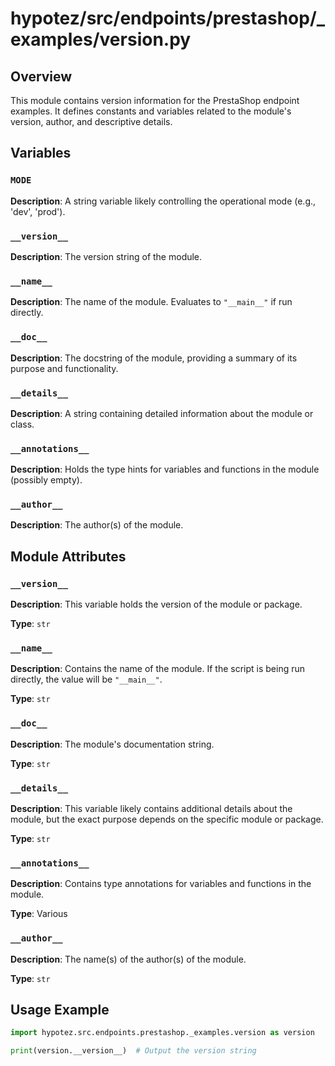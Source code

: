 # hypotez/src/endpoints/prestashop/_examples/version.py

## Overview

This module contains version information for the PrestaShop endpoint examples.  It defines constants and variables related to the module's version, author, and descriptive details.

## Variables

### `MODE`

**Description**: A string variable likely controlling the operational mode (e.g., 'dev', 'prod').


### `__version__`

**Description**: The version string of the module.


### `__name__`

**Description**: The name of the module.  Evaluates to `"__main__"` if run directly.


### `__doc__`

**Description**: The docstring of the module, providing a summary of its purpose and functionality.


### `__details__`

**Description**: A string containing detailed information about the module or class.


### `__annotations__`

**Description**: Holds the type hints for variables and functions in the module (possibly empty).


### `__author__`

**Description**: The author(s) of the module.


## Module Attributes


### `__version__`

**Description**:  This variable holds the version of the module or package.

**Type**: `str`


### `__name__`

**Description**: Contains the name of the module. If the script is being run directly, the value will be `"__main__"`.

**Type**: `str`


### `__doc__`

**Description**: The module's documentation string.

**Type**: `str`


### `__details__`

**Description**: This variable likely contains additional details about the module, but the exact purpose depends on the specific module or package.

**Type**: `str`


### `__annotations__`

**Description**: Contains type annotations for variables and functions in the module.

**Type**: Various


### `__author__`

**Description**: The name(s) of the author(s) of the module.

**Type**: `str`


## Usage Example


```python
import hypotez.src.endpoints.prestashop._examples.version as version

print(version.__version__)  # Output the version string
```